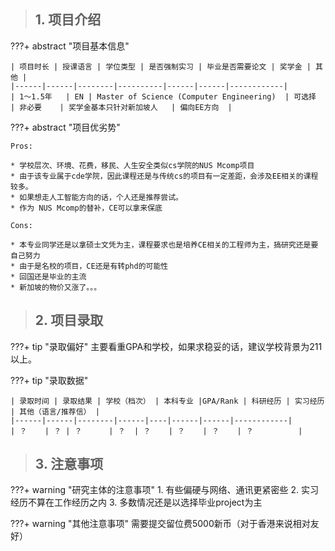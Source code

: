 > ## **1. 项目介绍**

???+ abstract "项目基本信息" 

    | 项目时长 | 授课语言 | 学位类型 | 是否强制实习 | 毕业是否需要论文 | 奖学金 | 其他 |
    |------|------|--------|----------|------|------|------------|
    | 1～1.5年   | EN | Master of Science (Computer Engineering)  | 可选择      | 非必要    | 奖学金基本只针对新加坡人   | 偏向EE方向  |

???+ abstract "项目优劣势" 

    Pros:
    
    * 学校层次、环境、花费，移民、人生安全类似cs学院的NUS Mcomp项目
    * 由于该专业属于cde学院，因此课程还是与传统cs的项目有一定差距，会涉及EE相关的课程较多。
    * 如果想走人工智能方向的话，个人还是推荐尝试。
    * 作为 NUS Mcomp的替补，CE可以拿来保底
    
    Cons:

    * 本专业同学还是以拿硕士文凭为主，课程要求也是培养CE相关的工程师为主，搞研究还是要自己努力
    * 由于是名校的项目，CE还是有转phd的可能性
    * 回国还是毕业的主流
    * 新加坡的物价又涨了。。。

> ## **2. 项目录取**

???+ tip "录取偏好"
    主要看重GPA和学校，如果求稳妥的话，建议学校背景为211以上。

???+ tip "录取数据"

    | 录取时间 | 录取结果 | 学校（档次） | 本科专业 |GPA/Rank | 科研经历 | 实习经历 | 其他（语言/推荐信） |
    |------|------|--------|------|----|------|------|------------|
    | ？    | ？ | ？      | ？  | ？    | ？    | ？    | ？          |


> ## **3. 注意事项**

???+ warning "研究主体的注意事项"
    1. 有些偏硬与网络、通讯更紧密些
    2. 实习经历不算在工作经历之内
    3. 多数情况还是以选择毕业project为主

???+ warning "其他注意事项"
   需要提交留位费5000新币（对于香港来说相对友好）

